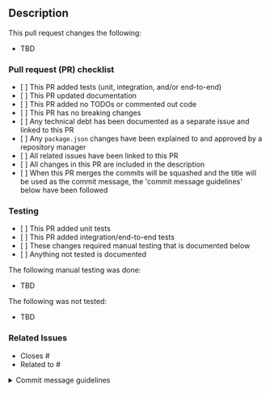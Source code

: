## Description

This pull request changes the following:

* TBD

### Pull request (PR) checklist

* \[ ] This PR added tests (unit, integration, and/or end-to-end)
* \[ ] This PR updated documentation
* \[ ] This PR added no TODOs or commented out code
* \[ ] This PR has no breaking changes
* \[ ] Any technical debt has been documented as a separate issue and linked to this PR
* \[ ] Any `package.json` changes have been explained to and approved by a repository manager
* \[ ] All related issues have been linked to this PR
* \[ ] All changes in this PR are included in the description
* \[ ] When this PR merges the commits will be squashed and the title will be used as the commit message, the 'commit message guidelines' below have been followed

### Testing

* \[ ] This PR added unit tests
* \[ ] This PR added integration/end-to-end tests
* \[ ] These changes required manual testing that is documented below
* \[ ] Anything not tested is documented

The following manual testing was done:

* TBD

The following was not tested:

* TBD

### Related Issues

* Closes #
* Related to #

<details>
<summary>
Commit message guidelines
</summary>
We use 'Conventional Commits' to ensure that our commit messages are easy to read, follow a consistent format, and for automated release note generation. Please follow the guidelines below when writing your commit messages:

1. BREAKING CHANGE: a commit that has a footer BREAKING CHANGE:, or appends a ! after the type/scope, introduces a breaking API change (correlating with MAJOR in Semantic Versioning). A BREAKING CHANGE can be part of commits of any type.  NOTE: currently breaking changes will only bump the MAJOR version.
2. The title is prefixed with one of the following:

| Prefix    | Description                                         | Semantic Version Update | Captured in Release Notes |
|-----------|-----------------------------------------------------|-------------------------|---------------------------|
| feat:     | a new feature                                       | MINOR                   | Yes                       |
| fix:      | a bug fix                                           | PATCH                   | Yes                       |
| perf:     | performance                                         | PATCH                   | Yes                       |
| refactor: | code change that isn't feature or fix               | none                    | No                        |
| test:     | adding missing tests                                | none                    | No                        |
| docs:     | changes to documentation                            | none                    | Yes                        |
| build:    | changes to build process                            | none                    | No                        |
| ci:       | changes to CI configuration                         | none                    | No                        |
| style:    | formatting, missing semi-colons, etc                | none                    | No                        |
| chore:    | updating grunt tasks etc; no production code change | none                    | No                        |

</details>
